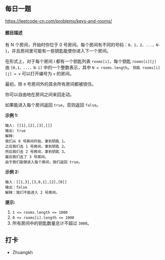 ## 每日一题
https://leetcode-cn.com/problems/keys-and-rooms/

#### 题目描述

有 N 个房间，开始时你位于 0 号房间。每个房间有不同的号码：```0，1，2，...，N-1```，并且房间里可能有一些钥匙能使你进入下一个房间。

在形式上，对于每个房间 i 都有一个钥匙列表 ```rooms[i]```，每个钥匙 ```rooms[i][j]``` 由 ```[0,1，...，N-1]``` 中的一个整数表示，其中 ```N = rooms.length```。 ```钥匙 rooms[i][j] = v``` 可以打开编号为 ```v``` 的房间。

最初，除 ```0``` 号房间外的其余所有房间都被锁住。

你可以自由地在房间之间来回走动。

如果能进入每个房间返回 ```true```，否则返回 ```false```。

**示例 1:**

```
输入: [[1],[2],[3],[]]
输出: true
解释:  
我们从 0 号房间开始，拿到钥匙 1。
之后我们去 1 号房间，拿到钥匙 2。
然后我们去 2 号房间，拿到钥匙 3。
最后我们去了 3 号房间。
由于我们能够进入每个房间，我们返回 true。
```

**示例 2:**

```
输入：[[1,3],[3,0,1],[2],[0]]
输出：false
解释：我们不能进入 2 号房间。
```

**提示:**

1. ```1 <= rooms.length <= 1000```
2. ```0 <= rooms[i].length <= 1000```
3. 所有房间中的钥匙数量总计不超过 ```3000```。

## 打卡

- Zhuangkh